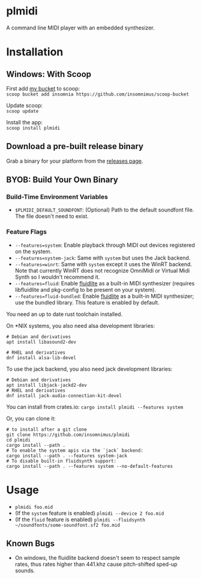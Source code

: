 # plmidi
A command line MIDI player with an embedded synthesizer.

# Installation
## Windows: With Scoop
First add [my bucket](https://github.com/insomnimus/scoop-bucket) to scoop:\
`scoop bucket add insomnia https://github.com/insomnimus/scoop-bucket`

Update scoop:\
`scoop update`

Install the app:\
`scoop install plmidi`

## Download a pre-built release binary
Grab a binary for your platform from the [releases page](https://github.com/insomnimus/plmidi/releases).

## BYOB: Build Your Own Binary
### Build-Time Environment Variables
- `$PLMIDI_DEFAULT_SOUNDFONT`: (Optional) Path to the default soundfont file. The file doesn't need to exist.

### Feature Flags
- `--features=system`: Enable playback through MIDI out devices registered on the system.
- `--features=system-jack`: Same with `system` but uses the Jack backend.
- `--features=winrt`: Same with `system` except it uses the WinRT backend. Note that currently WinRT does not recognize OmniMidi or Virtual Midi Synth so I wouldn't recommend it.
- `--features=fluid`: Enable [fluidlite](https://github.com/divideconcept/FluidLite) as a built-in MIDI synthesizer (requires libfluidlite and pkg-config to be present on your system).
- `--features=fluid-bundled`: Enable [fluidlite](https://github.com/divideconcept/FluidLite) as a built-in MIDI synthesizer; use the bundled library. This feature is enabled by default.

You need an up to date rust toolchain installed.

On *NIX systems, you also need alsa development libraries:
```shell
# Debian and derivatives
apt install libasound2-dev

# RHEL and derivatives
dnf install alsa-lib-devel
```

To use the jack backend, you also need jack development libraries:
```shell
# Debian and derivatives
apt install libjack-jackd2-dev
# RHEL and derivatives
dnf install jack-audio-connection-kit-devel
```

You can install from crates.io:
`cargo install plmidi --features system`

Or, you can clone it:
```shell
# to install after a git clone
git clone https://github.com/insomnimus/plmidi
cd plmidi
cargo install --path .
# To enable the system apis via the `jack` backend:
cargo install --path . --features system-jack
# To disable built-in fluidsynth support:
cargo install --path . --features system --no-default-features
```

# Usage
- `plmidi foo.mid`
- (If the `system` feature is enabled) `plmidi --device 2 foo.mid`
- (If the `fluid` feature is enabled) `plmidi --fluidsynth ~/soundfonts/some-soundfont.sf2 foo.mid`

## Known Bugs
- On windows, the fluidlite backend doesn't seem to respect sample rates, thus rates higher than 441.khz cause pitch-shifted sped-up sounds.
